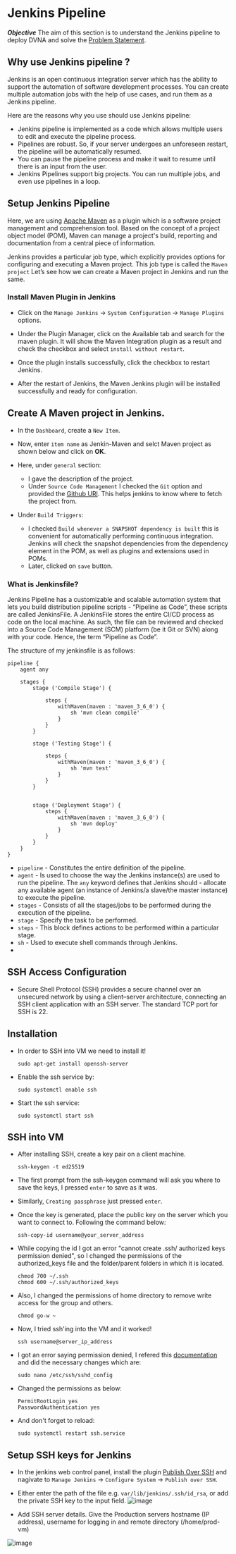 # Jenkins Pipeline

***Objective***
The aim of this section is to understand the Jenkins pipeline to deploy DVNA and solve the [Problem Statement](https://devsecops-report.netlify.app/problem-statements/).

## Why use Jenkins pipeline ?
Jenkins is an open continuous integration server which has the ability to support the automation of software development processes. You can create multiple automation jobs with the help of use cases, and run them as a Jenkins pipeline.

Here are the reasons why you use should use Jenkins pipeline:

- Jenkins pipeline is implemented as a code which allows multiple users to edit and execute the pipeline process.
- Pipelines are robust. So, if your server undergoes an unforeseen restart, the pipeline will be automatically resumed.
- You can pause the pipeline process and make it wait to resume until there is an input from the user.
- Jenkins Pipelines support big projects. You can run multiple jobs, and even use pipelines in a loop.

##  Setup Jenkins Pipeline

Here, we are using [Apache Maven](https://maven.apache.org/) as a plugin which is a software project management and comprehension tool. Based on the concept of a project object model (POM), Maven can manage a project's build, reporting and documentation from a central piece of information.

Jenkins provides a particular job type, which explicitly provides options for configuring and executing a Maven project. This job type is called the `Maven project` Let’s see how we can create a Maven project in Jenkins and run the same.

### Install Maven Plugin in Jenkins

- Click on the `Manage Jenkins` -> `System Configuration` -> `Manage Plugins` options.
 
- Under the Plugin Manager, click on the Available tab and search for the maven plugin. It will show the Maven Integration plugin as a result and check the checkbox and select `install without restart`.

- Once the plugin installs successfully, click the checkbox to restart Jenkins.

- After the restart of Jenkins, the Maven Jenkins plugin will be installed successfully and ready for configuration.

## Create A Maven project in Jenkins.

- In the `Dashboard`, create a `New Item`.
  
- Now, enter `item name` as Jenkin-Maven and selct Maven project as shown below and click on **OK**.

- Here, under `general` section:
    - I gave the description of the project.
    - Under `Source Code Management` I checked the `Git` option and provided the [Github URl](https://github.com/jenkins-docs/simple-java-maven-app). This helps jenkins to know where to fetch the project from.
   
- Under `Build Triggers`:
    - I checked `Build whenever a SNAPSHOT dependency is built` this is convenient for automatically performing continuous integration. Jenkins will check the snapshot dependencies from the dependency element in the POM, as well as plugins and extensions used in POMs.
    - Later, clicked on `save` button.


### What is Jenkinsfile?

Jenkins Pipeline has a customizable and scalable automation system that lets you build distribution pipeline scripts -  “Pipeline as Code”, these scripts are called JenkinsFile. 
A JenkinsFile stores the entire CI/CD process as code on the local machine. As such, the file can be reviewed and checked into a Source Code Management (SCM) platform (be it Git or SVN) along with your code. Hence, the term “Pipeline as Code”.


The structure of my jenkinsfile is as follows:

         
    pipeline {
        agent any

        stages {
            stage ('Compile Stage') {

                steps {
                    withMaven(maven : 'maven_3_6_0') {
                        sh 'mvn clean compile'
                    }
                }
            }

            stage ('Testing Stage') {

                steps {
                    withMaven(maven : 'maven_3_6_0') {
                        sh 'mvn test'
                    }
                }
            }


            stage ('Deployment Stage') {
                steps {
                    withMaven(maven : 'maven_3_6_0') {
                        sh 'mvn deploy'
                    }
                }
            }
        }
    }
  
- `pipeline` - Constitutes the entire definition of the pipeline.
- `agent` - Is used to choose the way the Jenkins instance(s) are used to run the pipeline. The `any` keyword defines that Jenkins should - allocate any available agent (an instance of Jenkins/a slave/the master instance) to execute the pipeline.
- `stages` - Consists of all the stages/jobs to be performed during the execution of the pipeline.
- `stage` - Specify the task to be performed.
- `steps` - This block defines actions to be performed within a particular stage.
- `sh` - Used to execute shell commands through Jenkins.
- 
## SSH Access Configuration

- Secure Shell Protocol (SSH) provides a secure channel over an unsecured network by using a client–server architecture, connecting an SSH client application with an SSH server. The standard TCP port for SSH is 22.
  
## Installation

- In order to SSH into VM we need to install it!

      sudo apt-get install openssh-server

- Enable the ssh service by:
  
      sudo systemctl enable ssh

- Start the ssh service:
  
      sudo systemctl start ssh
    
## SSH into VM

- After installing SSH, create a key pair on a client machine.
   
      ssh-keygen -t ed25519 

- The first prompt from the ssh-keygen command will ask you where to save the keys, I pressed `enter` to save as it was.
- Similarly, `Creating passphrase` just pressed `enter`.
- Once the key is generated, place the public key on the server which you want to connect to. Following the command below:
  
      ssh-copy-id username@your_server_address

- While copying the id I got an error "cannot create .ssh/ authorized keys permission denied", so I changed the permissions of the authorized_keys file and the folder/parent folders in which it is located.
 
      chmod 700 ~/.ssh
      chmod 600 ~/.ssh/authorized_keys
- Also, I changed the permissions of home directory to remove write access for the group and others.
 
      chmod go-w ~

- Now, I tried ssh'ing into the VM and it worked!

      ssh username@server_ip_address

- I got an error saying permission denied, I refered this  [documentation](https://www.digitalocean.com/community/questions/ssh-permission-denied-please-try-again) and did the necessary changes which are:
                
      sudo nano /etc/ssh/sshd_config
- Changed the permissions as below:

      PermitRootLogin yes
      PasswordAuthentication yes
   
- And don't forget to reload:

      sudo systemctl restart ssh.service

## Setup SSH keys for Jenkins   
- In the jenkins web control panel, install the plugin [Publish Over SSH](https://plugins.jenkins.io/publish-over-ssh/) and nagivate to `Manage Jenkins` -> `Configure System` -> `Publish over SSH`.
  
- Either enter the path of the file e.g. `var/lib/jenkins/.ssh/id_rsa`, or add the private SSH key to the input field.
![image](pictures/sshs.png)

- Add SSH server details. Give the Production servers hostname (IP address), username for logging in and remote directory (/home/prod-vm)

![image](pictures/ssh-server.png)